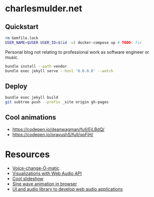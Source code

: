 # charlesmulder.net

## Quickstart

```sh
rm Gemfile.lock
USER_NAME=$USER USER_ID=$(id -u) docker-compose up # TODO: fix
```

Personal blog not relating to professional work as software engineer or music.

```bash
bundle install --path vendor
bundle exec jekyll serve --host '0.0.0.0' --watch
```

## Deploy

```sh
bundle exec jekyll build
git subtree push --prefix _site origin gh-pages
```

## Cool animations

* https://codepen.io/deanwagman/full/EjLBdQ/
* https://codepen.io/prayushS/full/xpFiH/


# Resources
* [Voice-change-O-matic](https://mdn.github.io/voice-change-o-matic/)
* [Visualizations with Web Audio API](https://developer.mozilla.org/en-US/docs/Web/API/Web_Audio_API/Visualizations_with_Web_Audio_API)
* [Cool slideshow](https://revealjs.com)
* [Sine wave animation in browser](https://www.youtube.com/watch?v=SuCfAY5LGRE)
* [UI and audio library to develop web audio applications](https://github.com/wavesjs)
